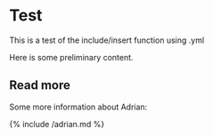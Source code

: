 # Test

This is a test of the include/insert function using .yml

Here is some preliminary content.

## Read more

Some more information about Adrian:

{% include /adrian.md %}

